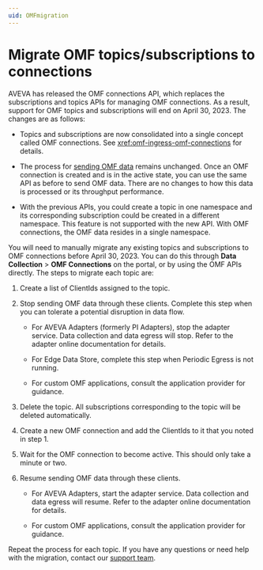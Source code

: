 ```yaml
---
uid: OMFmigration
---
```


# Migrate OMF topics/subscriptions to connections

AVEVA has released the OMF connections API, which replaces the subscriptions and topics APIs for managing OMF connections. As a result, support for OMF topics and subscriptions will end on April 30, 2023. The changes are as follows:

- Topics and subscriptions are now consolidated into a single concept called OMF connections. See <xref:omf-ingress-omf-connections> for details.

- The process for [sending OMF data](xref:omf-ingress-omf) remains unchanged. Once an OMF connection is created and is in the active state, you can use the same API as before to send OMF data. There are no changes to how this data is processed or its throughput performance.

- With the previous APIs, you could create a topic in one namespace and its corresponding subscription could be created in a different namespace. This feature is not supported with the new API. With OMF connections, the OMF data resides in a single namespace.

You will need to manually migrate any existing topics and subscriptions to OMF connections before April 30, 2023. You can do this through **Data Collection** > **OMF Connections** on the portal, or by using the OMF APIs directly. The steps to migrate each topic are:

1. Create a list of ClientIds assigned to the topic.

1. Stop sending OMF data through these clients. Complete this step when you can tolerate a potential disruption in data flow.

   - For AVEVA Adapters (formerly PI Adapters), stop the adapter service. Data collection and data egress will stop. Refer to the adapter online documentation for details.

   - For Edge Data Store, complete this step when Periodic Egress is not running.

   - For custom OMF applications, consult the application provider for guidance.

1. Delete the topic. All subscriptions corresponding to the topic will be deleted automatically.

1. Create a new OMF connection and add the ClientIds to it that you noted in step 1.

1. Wait for the OMF connection to become active. This should only take a minute or two.

1. Resume sending OMF data through these clients.

   - For AVEVA Adapters, start the adapter service. Data collection and data egress will resume. Refer to the adapter online documentation for details.

   - For custom OMF applications, consult the application provider for guidance.

Repeat the process for each topic. If you have any questions or need help with the migration, contact our [support team](https://my.osisoft.com).